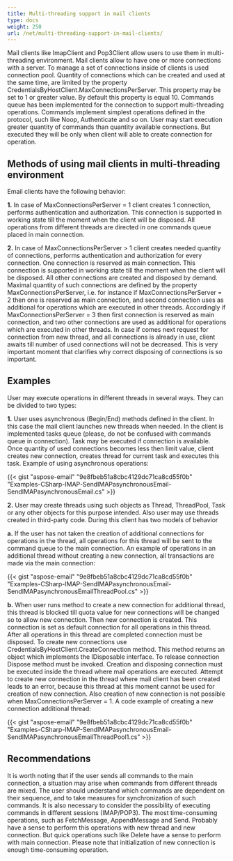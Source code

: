 ```yaml
---
title: Multi-threading support in mail clients
type: docs
weight: 250
url: /net/multi-threading-support-in-mail-clients/
---
```



Mail clients like ImapClient and Pop3Client allow users to use them in multi-threading environment. Mail clients allow to have one or more connections with a server. To manage a set of connections inside of clients is used connection pool. Quantity of connections which can be created and used at the same time, are limited by the property CredentialsByHostClient.MaxConnectionsPerServer. This property may be set to 1 or greater value. By default this property is equal 10. Commands queue has been implemented for the connection to support multi-threading operations. Commands implement simplest operations defined in the protocol, such like Noop, Authenticate and so on. User may start execution greater quantity of commands than quantity available connections. But executed they will be only when client will able to create connection for operation.
## **Methods of using mail clients in multi-threading environment**
Email clients have the following behavior:

**1.** In case of MaxConnectionsPerServer = 1 client creates 1 connection, performs authentication and authorization. This connection is supported in working state till the moment when the client will be disposed. All operations from different threads are directed in one commands queue placed in main connection.

**2.** In case of MaxConnectionsPerServer > 1 client creates needed quantity of connections, performs authentication and authorization for every connection. One connection is reserved as main connection. This connection is supported in working state till the moment when the client will be disposed. All other connections are created and disposed by demand. Maximal quantity of such connections are defined by the property MaxConnectionsPerServer, i.e. for instance if MaxConnectionsPerServer = 2 then one is reserved as main connection, and second connection uses as additional for operations which are executed in other threads. Accordingly if MaxConnectionsPerServer = 3 then first connection is reserved as main connection, and two other connections are used as additional for operations which are executed in other threads. In case if comes next request for connection from new thread, and all connections is already in use, client awaits till number of used connections will not be decreased. This is very important moment that clarifies why correct disposing of connections is so important.
## **Examples**
User may execute operations in different threads in several ways. They can be divided to two types:

**1.** User uses asynchronous (Begin/End) methods defined in the client. In this case the mail client launches new threads when needed. In the client is implemented tasks queue (please, do not be confused with commands queue in connection). Task may be executed if connection is available. Once quantity of used connections becomes less then limit value, client creates new connection, creates thread for current task and executes this task. Example of using asynchronous operations:



{{< gist "aspose-email" "9e8fbeb51a8cbc4129dc71ca8cd55f0b" "Examples-CSharp-IMAP-SendIMAPasynchronousEmail-SendIMAPasynchronousEmail.cs" >}}



**2.** User may create threads using such objects as Thread, ThreadPool, Task or any other objects for this purpose intended. Also user may use threads created in third-party code. During this client has two models of behavior

**a.** If the user has not taken the creation of additional connections for operations in the thread, all operations for this thread will be sent to the command queue to the main connection. An example of operations in an additional thread without creating a new connection, all transactions are made via the main connection:



{{< gist "aspose-email" "9e8fbeb51a8cbc4129dc71ca8cd55f0b" "Examples-CSharp-IMAP-SendIMAPasynchronousEmail-SendIMAPasynchronousEmailThreadPool.cs" >}}



**b.** When user runs method to create a new connection for additional thread, this thread is blocked till quota value for new connections will be changed so to allow new connection. Then new connection is created. This connection is set as default connection for all operations in this thread. After all operations in this thread are completed connection must be disposed. To create new connections use CredentialsByHostClient.CreateConnection method. This method returns an object which implements the IDisposable interface. To release connection Dispose method must be invoked. Creation and disposing connection must be executed inside the thread where mail operations are executed. Attempt to create new connection in the thread where mail client has been created leads to an error, because this thread at this moment cannot be used for creation of new connection. Also creation of new connection is not possible when MaxConnectionsPerServer = 1. A code example of creating a new connection additional thread:



{{< gist "aspose-email" "9e8fbeb51a8cbc4129dc71ca8cd55f0b" "Examples-CSharp-IMAP-SendIMAPasynchronousEmail-SendIMAPasynchronousEmailThreadPool1.cs" >}}
## **Recommendations**
It is worth noting that if the user sends all commands to the main connection, a situation may arise when commands from different threads are mixed. The user should understand which commands are dependent on their sequence, and to take measures for synchronization of such commands. It is also necessary to consider the possibility of executing commands in different sessions (IMAP/POP3). The most time-consuming operations, such as FetchMessage, AppendMessage and Send. Probably have a sense to perform this operations with new thread and new connection. But quick operations such like Delete have a sense to perform with main connection. Please note that initialization of new connection is enough time-consuming operation.
